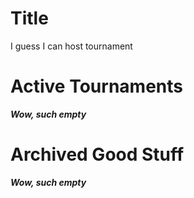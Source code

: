 Title
=====

I guess I can host tournament

# Active Tournaments
***Wow, such empty***

# Archived Good Stuff
***Wow, such empty***
